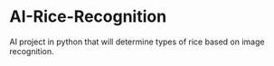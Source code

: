 # AI-Rice-Recognition
AI project in python that will determine types of rice based on image recognition.
